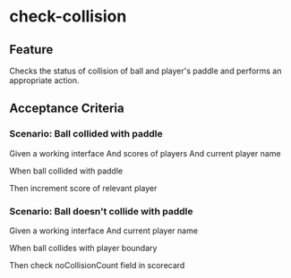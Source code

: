 # check-collision

## Feature

Checks the status of collision of ball and player's
paddle and performs an appropriate action.

## Acceptance Criteria

### Scenario: Ball collided with paddle

Given a working interface
And scores of players
And current player name

When ball collided with paddle

Then increment score of relevant player

### Scenario: Ball doesn't collide with paddle

Given a working interface
And current player name

When ball collides with player boundary

Then check noCollisionCount field in scorecard
